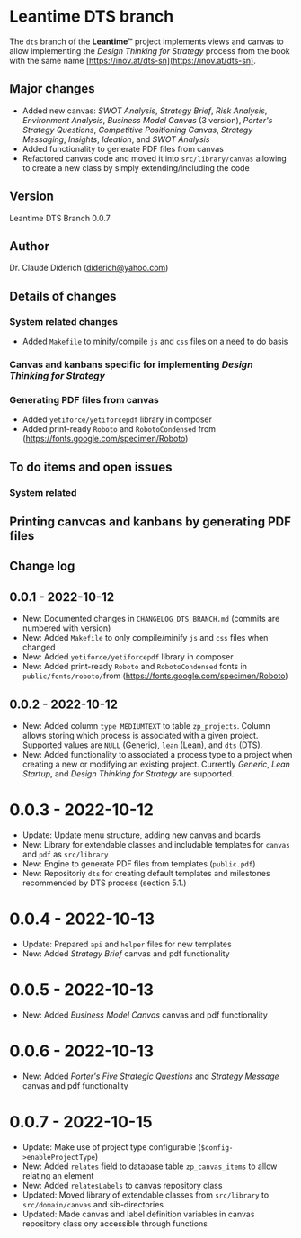 # Leantime DTS branch

The `dts` branch of the **Leantime&trade;** project implements views and canvas to allow implementing the *Design
Thinking for Strategy* process from the book with the same name [https://inov.at/dts-sn](https://inov.at/dts-sn).


## Major changes

- Added new canvas: *SWOT Analysis*, *Strategy Brief*, *Risk Analysis*, *Environment Analysis*, *Business Model Canvas*
  (3 version), *Porter's Strategy Questions*, *Competitive Positioning Canvas*, *Strategy Messaging*, *Insights*,
  *Ideation*, and *SWOT Analysis*
- Added functionality to generate PDF files from canvas
- Refactored canvas code and moved it into `src/library/canvas` allowing to create a new class by simply extending/including
  the code


## Version

Leantime DTS Branch 0.0.7


## Author

Dr. Claude Diderich (diderich@yahoo.com)


## Details of changes

### System related changes
- Added `Makefile` to minify/compile `js` and `css` files on a need to do basis
	  
### Canvas and kanbans specific for implementing *Design Thinking for Strategy*
		  
### Generating PDF files from  canvas
- Added `yetiforce/yetiforcepdf` library in composer
- Added print-ready `Roboto` and `RobotoCondensed` from (https://fonts.google.com/specimen/Roboto)


## To do items and open issues

### System related

## Printing canvcas and kanbans by generating PDF files


## Change log

## 0.0.1 - 2022-10-12
- New: Documented changes in `CHANGELOG_DTS_BRANCH.md` (commits are numbered with version)
- New: Added `Makefile` to only compile/minify `js` and `css` files when changed
- New: Added `yetiforce/yetiforcepdf` library in composer
- New: Added print-ready `Roboto` and `RobotoCondensed` fonts in `public/fonts/roboto/`from (https://fonts.google.com/specimen/Roboto)

## 0.0.2 - 2022-10-12
- New: Added column `type MEDIUMTEXT` to table `zp_projects`. Column allows storing which process is associated with a
  given project. Supported values are `NULL` (Generic), `lean` (Lean), and `dts` (DTS).
- New: Added functionality to associated a process type to a project when creating a new or modifying an existing
  project. Currently *Generic*, *Lean Startup*, and *Design Thinking for Strategy* are supported.

# 0.0.3 - 2022-10-12
- Update: Update menu structure, adding new canvas and boards
- New: Library for extendable classes and includable templates for `canvas` and `pdf` as `src/library`
- New: Engine to generate PDF files from templates (`public.pdf`)
- New: Repositoriy `dts` for creating default templates and milestones recommended by DTS process (section 5.1.)

# 0.0.4 - 2022-10-13
- Update: Prepared `api` and `helper` files for new templates
- New: Added *Strategy Brief* canvas and pdf functionality

# 0.0.5 - 2022-10-13
- New: Added *Business Model Canvas* canvas and pdf functionality

# 0.0.6 - 2022-10-13
- New: Added *Porter's Five Strategic Questions* and *Strategy Message* canvas and pdf functionality

# 0.0.7 - 2022-10-15
- Update: Make use of project type configurable (`$config->enableProjectType`)
- New: Added `relates` field to database table `zp_canvas_items` to allow relating an element
- New: Added `relatesLabels` to canvas repository class
- Updated: Moved library of extendable classes from `src/library` to `src/domain/canvas` and sib-directories
- Updated: Made canvas and label definition variables in canvas repository class ony accessible through functions
